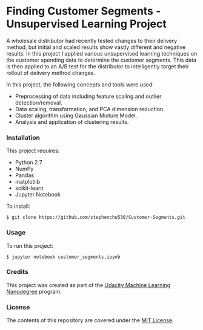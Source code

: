 # Finding Customer Segments - Unsupervised Learning Project

A wholesale distributor had recently tested changes to their delivery method, but initial and scaled results show vastly different and negative results. In this project I applied various unsupervised learning techniques on the customer spending data to determine the customer segments. This data is then applied to an A/B test for the distributor to intelligently target their rollout of delivery method changes.

In this project, the following concepts and tools were used:
- Preprocessing of data including feature scaling and outlier detection/removal.
- Data scaling, transformation, and PCA dimension reduction.
- Cluster algorithm using Gaussian Mixture Model.
- Analysis and application of clustering results.

### Installation

This project requires:
- Python 2.7
- NumPy
- Pandas
- matplotlib
- scikit-learn
- Jupyter Notebook

To install:

`$ git clone https://github.com/stephenchu530/Customer-Segments.git`

### Usage

To run this project:

`$ jupyter notebook customer_segments.ipynb`

### Credits

This project was created as part of the [Udacity Machine Learning Nanodegree](https://www.udacity.com/course/machine-learning-engineer-nanodegree--nd009) program.

### License

The contents of this repository are covered under the [MIT License](https://rem.mit-license.org/).

